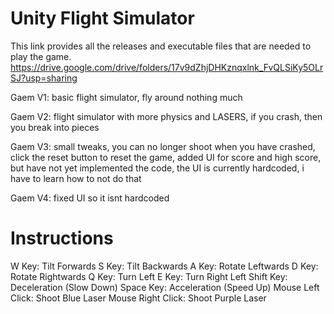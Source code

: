 # Unity Flight Simulator


This link provides all the releases and executable files that are needed to play the game.
https://drive.google.com/drive/folders/17v9dZhjDHKznqxlnk_FvQLSiKy5OLrSJ?usp=sharing

Gaem V1: basic flight simulator, fly around nothing much

Gaem V2: flight simulator with more physics and LASERS, if you crash, then you break into pieces

Gaem V3: small tweaks, you can no longer shoot when you have crashed, click the reset button to reset the game, added UI for score and high score, but have not yet implemented the code, the UI is currently hardcoded, i have to learn how to not do that

Gaem V4: fixed UI so it isnt hardcoded



# Instructions

W Key: Tilt Forwards
S Key: Tilt Backwards
A Key: Rotate Leftwards
D Key: Rotate Rightwards
Q Key: Turn Left
E Key: Turn Right
Left Shift Key: Deceleration (Slow Down)
Space Key: Acceleration (Speed Up)
Mouse Left Click: Shoot Blue Laser
Mouse Right Click: Shoot Purple Laser

